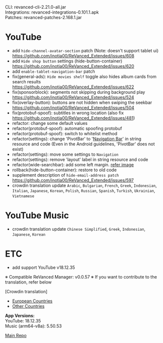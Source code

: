 CLI: revanced-cli-2.21.0-all.jar  
Integrations: revanced-integrations-0.101.1.apk  
Patches: revanced-patches-2.168.1.jar  

YouTube
==
- add `hide-channel-avatar-section` patch (Note: doesn't support tablet ui) https://github.com/inotia00/ReVanced_Extended/issues/608
- add `Hide shop button` settings (hide-button-container) https://github.com/inotia00/ReVanced_Extended/issues/620
- add `enable-tablet-navigation-bar` patch
- fix(general-ads): `Hide movies shelf` toggle also hides album cards from search results https://github.com/inotia00/ReVanced_Extended/issues/622
- fix(sponsorblock): segments not skipping during background play https://github.com/inotia00/ReVanced_Extended/issues/524
- fix(overlay-button): buttons are not hidden when swiping the seekbar https://github.com/inotia00/ReVanced_Extended/issues/504
- fix(protobuf-spoof): subtitles in wrong location (also fix https://github.com/inotia00/ReVanced_Extended/issues/481)
- refactor: change some default values
- refactor(protobuf-spoof): automatic spoofing protobuf
- refactor(protobuf-spoof): switch to whitelist method
- refactor(settings): change 'PivotBar' to '[Navigation Bar](https://m3.material.io/components/navigation-bar/guidelines)' in string resource and code (Even in the Android guidelines, 'PivotBar' does not exist)
- refactor(settings): move some settings to `Navigation`
- refactor(settings): remove 'layout' label in string resource and code
- refactor(wide-searchbar): add some left margin. [refer image](https://imgur.com/a/lFQw7Bq)
- rollback(hide-button-container): restore to old code
- supplement description of `hide-email-address patch` https://github.com/inotia00/ReVanced_Extended/issues/597
- crowdin translation update
`Arabic`, `Bulgarian`, `French`, `Greek`, `Indonesian`, `Italian`, `Japanese`, `Korean`, `Polish`, `Russian`, `Spanish`, `Turkish`, `Ukrainian`, `Vietnamese`


YouTube Music
==
- crowdin translation update
`Chinese Simplified`, `Greek`, `Indonesian`, `Japanese`, `Korean`


ETC
==
- add support YouTube v18.12.35


※ Compatible ReVanced Manager: v0.0.57
※ If you want to contribute to the translation, refer below

[Crowdin translation]
- [European Countries](https://crowdin.com/project/revancedextendedeu)
- [Other Countries](https://crowdin.com/project/revancedextended)
  
**App Versions:**  
YouTube: 18.12.35  
Music (arm64-v8a): 5.50.53  

[Main Repo](https://github.com/NoName-exe/revanced-extended)  

